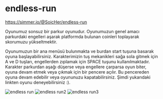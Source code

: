 # endless-run

https://simmer.io/@SoicHer/endless-run

Oyunumuz sonsuz bir parkur oyunudur. Oyunumuzun genel amacı parkurdaki engelleri aşarak platformda bulunan coinleri toplayarak skorumuzu yükseltmektir. 

Oyunumuzun bir ana menüsü bulunmakta ve burdan start tuşuna basarak oyuna başlayabilirsiniz. Karakterimizin tuş mekanikleri sağa sola gitmek için A ve D tuşları, engellerden zıplamak için SPACE tuşunu kullanılmaktadır. Karakter parkurdan aşağı düşerse veya engellere çarparsa oyun biter, oyuna devam etmek veya çıkmak için bir pencere açılır. Bu pencereden oyuna devam edebilir veya oyununuzu kapatabilirsiniz. Şimdi yukarıdaki linkten oyunu deneyebilirsiniz :).

![endless run](https://user-images.githubusercontent.com/56169407/143747460-5f6c06d1-0ee2-43da-82e3-654ca3b623aa.png)
![endless run2](https://user-images.githubusercontent.com/56169407/143747494-9c03040d-b658-4ee1-bbc1-afa760351f68.png)
![endless run3](https://user-images.githubusercontent.com/56169407/143747513-c7016493-6901-4f4b-b39a-7f03f94ac7a6.png)
